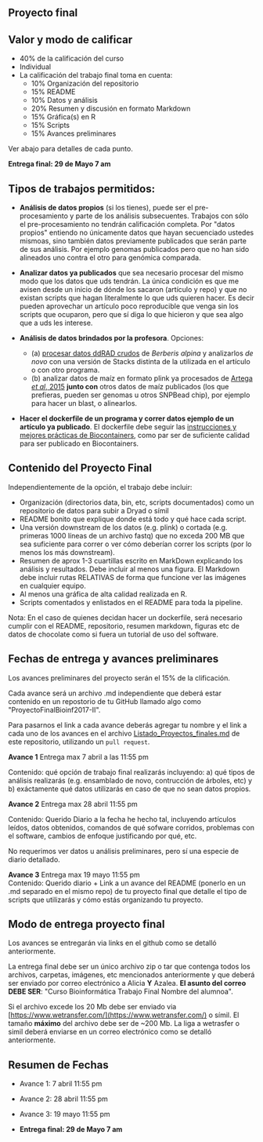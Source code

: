 ## Proyecto final 

## Valor y modo de calificar
* 40% de la calificación del curso
* Individual
* La calificación del trabajo final toma en cuenta:
	* 10% Organización del repositorio
	* 15% README
	* 10% Datos y análisis
	* 20% Resumen y discusión en formato Markdown 
	* 15% Gráfica(s) en R
	* 15% Scripts
	* 15% Avances preliminares 

Ver abajo para detalles de cada punto.

**Entrega final: 29 de Mayo 7 am**


## Tipos de trabajos permitidos:

   - **Análisis de datos propios** (si los tienes), puede ser el pre-procesamiento y parte de los análisis subsecuentes. Trabajos con sólo el pre-procesamiento no tendrán calificación completa. Por "datos propios" entiendo no únicamente datos que hayan secuenciado ustedes mismoas, sino también datos previamente publicados que serán parte de sus análisis. Por ejemplo genomas publicados pero que no han sido alineados uno contra el otro para genómica comparada. 
  
   - **Analizar datos ya publicados** que sea necesario procesar del mismo modo que los datos que uds tendrán. La única condición es que me avisen desde un inicio de dónde los sacaron (artículo y repo) y que no existan scripts que hagan literalmente lo que uds quieren hacer. Es decir pueden aprovechar un artículo poco reproducible que venga sin los scripts que ocuparon, pero que sí diga lo que hicieron y que sea algo que a uds les interese.

   - **Análisis de datos brindados por la profesora**. Opciones: 
   		- (a) [procesar datos ddRAD crudos](https://datadryad.org/resource/doi:10.5061/dryad.g52m3) de *Berberis alpina* y analizarlos *de novo* con una versión de Stacks distinta de la utilizada en el artículo o con otro programa.  
   		- (b) analizar datos de maíz en formato plink ya procesados de [Artega *et al*, 2015](http://datadryad.org/resource/doi:10.5061/dryad.4t20n) **junto con**  otros datos de maíz publicados (los que prefieras, pueden ser genomas u otros SNPBead chip), por ejemplo para hacer un blast, o alinearlos.  

   - **Hacer el dockerfile de un programa y correr datos ejemplo de un artículo ya publicado**. El dockerfile debe seguir las [instrucciones y mejores prácticas de Biocontainers](http://biocontainers.pro/docs/developer-manual/developer-intro/), como par ser de suficiente calidad para ser publicado en Biocontainers.
  
  
## Contenido del Proyecto Final

Independientemente de la opción, el trabajo debe incluir:

   - Organización (directorios data, bin, etc, scripts documentados) como un repositorio de datos para subir a Dryad o símil
   -  README bonito que explique donde está todo y qué hace cada script. 
   -  Una versión downstream de los datos (e.g. plink) o cortada (e.g. primeras 1000 líneas de un archivo fastq) que no exceda 200 MB que sea suficiente para correr o ver cómo deberían correr los scripts (por lo menos los más downstream).
   - Resumen de aprox 1-3 cuartillas escrito en MarkDown explicando los análisis y resultados. Debe incluir al menos una figura. El Markdown debe incluir rutas RELATIVAS de forma que funcione ver las imágenes en cualquier equipo.
   - Al menos una gráfica de alta calidad realizada en R.
   - Scripts comentados y enlistados en el README para toda la pipeline.
 
Nota: En el caso de quienes decidan hacer un dockerfile, será necesario cumplir con el README, repositorio, resumen markdown, figuras etc de datos de chocolate como si fuera un tutorial de uso del software.

  
## Fechas de entrega y avances preliminares
    
Los avances preliminares del proyecto serán el 15% de la clificación.

Cada avance será un archivo .md independiente que deberá estar contenido en un repostorio de tu GitHub llamado algo como "ProyectoFinalBioinf2017-II". 

Para pasarnos el link a cada avance deberás agregar tu nombre y el link a cada uno de los avances en el archivo [Listado_Proyectos_finales.md](Listado_Proyectos_finales.md) de este repositorio, utilizando un `pull request`.

**Avance 1** Entrega max 7 abril a las 11:55 pm

Contenido: qué opción de trabajo final realizarás incluyendo: a) qué tipos de análisis realizarás (e.g. ensamblado de novo, contrucción de árboles, etc) y b) exáctamente qué datos utilizarás en caso de que no sean datos propios.

**Avance 2** Entrega max 28 abril 11:55 pm

Contenido: Querido Diario a la fecha he hecho tal, incluyendo artículos leídos, datos obtenidos, comandos de qué sofware corridos, problemas con el software, cambios de enfoque justificando por qué, etc.

No requerimos ver datos u análisis preliminares, pero sí una especie de diario detallado.


**Avance 3** Entrega max 19 mayo 11:55 pm    
Contenido: Querido diario + Link a un avance del README (ponerlo en un .md separado en el mismo repo) de tu proyecto final que detalle el tipo de scripts que utilizarás y cómo estás organizando tu proyecto.


## Modo de entrega proyecto final

Los avances se entregarán via links en el github como se detalló anteriormente.

La entrega final debe ser un único archivo zip o tar que contenga todos los archivos, carpetas, imágenes, etc mencionados anteriormente y que deberá ser enviado por correo electrónico a Alicia **Y** Azalea. **El asunto del correo DEBE SER**: "Curso Bioinformática Trabajo Final Nombre del alumnoa". 

Si el archivo excede los 20 Mb debe ser enviado via [https://www.wetransfer.com/](https://www.wetransfer.com/) o símil. El tamaño **máximo** del archivo debe ser de ~200 Mb. La liga a wetrasfer o simil deberá enviarse en un correo electrónico como se detalló anteriormente.


## Resumen de Fechas 

* Avance 1: 7 abril 11:55 pm

* Avance 2: 28 abril 11:55 pm

* Avance 3: 19 mayo 11:55 pm

* **Entrega final: 29 de Mayo 7 am**


